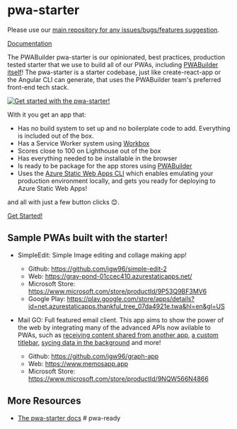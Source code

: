 # pwa-starter

Please use our [main repository for any issues/bugs/features suggestion](https://github.com/pwa-builder/PWABuilder/issues/new/choose).

[Documentation](https://docs.pwabuilder.com/#/starter/quick-start)

The PWABuilder pwa-starter is our opinionated, best practices, production tested starter that we use to build all of our PWAs, including [PWABuilder itself](https://blog.pwabuilder.com/posts/introducing-the-brand-new-pwa-builder/)! The pwa-starter is a starter codebase, just like create-react-app or the Angular CLI can generate, that uses the PWABuilder team&#39;s preferred front-end tech stack.

[![Get started with the pwa-starter!](https://img.youtube.com/vi/u3pWKpmic_k/0.jpg)](https://www.youtube.com/watch?v=u3pWKpmic_k)

With it you get an app that:
- Has no build system to set up and no boilerplate code to add. Everything is included out of the box.
- Has a Service Worker system using [Workbox](https://developers.google.com/web/tools/workbox/)
- Scores close to 100 on Lighthouse out of the box
- Has everything needed to be installable in the browser
- Is ready to be package for the app stores using [PWABuilder](https://www.pwabuilder.com)
- Uses the [Azure Static Web Apps CLI](https://azure.github.io/static-web-apps-cli) which enables emulating your production environment locally, and gets you ready for deploying to Azure Static Web Apps!

and all with just a few button clicks 😊.

[Get Started!](https://docs.pwabuilder.com/#/starter/quick-start)

## Sample PWAs built with the starter!

- SimpleEdit: Simple Image editing and collage making app!
   - Github: https://github.com/jgw96/simple-edit-2
   - Web: https://gray-pond-01ccec410.azurestaticapps.net/
   - Microsoft Store: https://www.microsoft.com/store/productId/9P53Q9BF3MV6
   - Google Play: https://play.google.com/store/apps/details?id=net.azurestaticapps.thankful_tree_07da4921e.twa&hl=en&gl=US

- Mail GO: Full featured email client. This app aims to show the power of the web by integrating many of the advanced APIs now avilable to PWAs, such as [receiving content shared from another app](https://docs.microsoft.com/en-us/microsoft-edge/progressive-web-apps-chromium/how-to/share#receiving-shared-content), [a custom titlebar](https://docs.microsoft.com/en-us/microsoft-edge/progressive-web-apps-chromium/how-to/window-controls-overlay), [sycing data in the background](https://docs.microsoft.com/en-us/microsoft-edge/progressive-web-apps-chromium/how-to/background-syncs) and more!
  - Github: https://github.com/jgw96/graph-app
  - Web: https://www.memosapp.app
  - Microsoft Store: https://www.microsoft.com/store/productId/9NQW566N4866

## More Resources
- [The pwa-starter docs](https://docs.pwabuilder.com/#/starter/quick-start)
#   p w a - r e a d y  
 